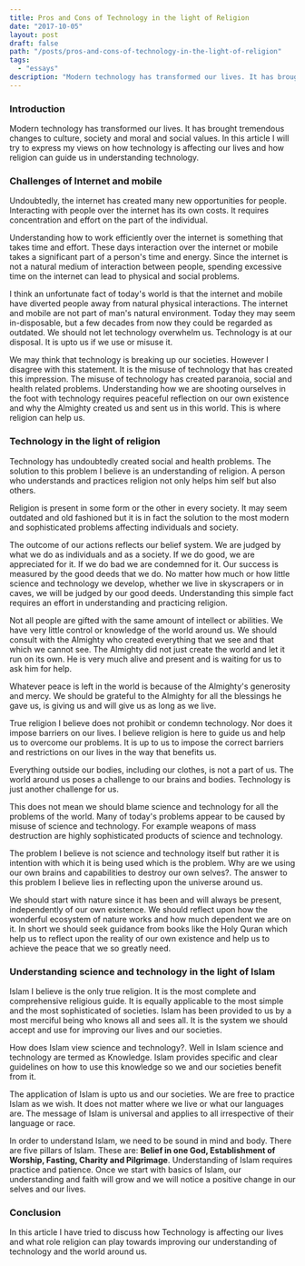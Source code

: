 ```yaml
---
title: Pros and Cons of Technology in the light of Religion
date: "2017-10-05"
layout: post
draft: false
path: "/posts/pros-and-cons-of-technology-in-the-light-of-religion"
tags:
  - "essays"
description: "Modern technology has transformed our lives. It has brought tremendous changes to culture, society and moral and social values. In this article I will try to express my views on how technology is affecting our lives and how religion can guide us in understanding technology."
---
```


### Introduction
Modern technology has transformed our lives. It has brought tremendous changes to culture, society and moral and social values. In this article I will try to express my views on how technology is affecting our lives and how religion can guide us in understanding technology.

### Challenges of Internet and mobile
Undoubtedly, the internet has created many new opportunities for people. Interacting with people over the internet has its own costs. It requires concentration and effort on the part of the individual.

Understanding how to work efficiently over the internet is something that takes time and effort. These days interaction over the internet or mobile takes a significant part of a person's time and energy. Since the internet is not a natural medium of interaction between people, spending excessive time on the internet can lead to physical and social problems.

I think an unfortunate fact of today's world is that the internet and mobile have diverted people away from natural physical interactions. The internet and mobile are not part of man's natural environment. Today they may seem in-disposable, but a few decades from now they could be regarded as outdated. We should not let technology overwhelm us. Technology is at our disposal. It is upto us if we use or misuse it.

We may think that technology is breaking up our societies. However I disagree with this statement. It is the misuse of technology that has created this impression. The misuse of technology has created paranoia, social and health related problems. Understanding how we are shooting ourselves in the foot with technology requires peaceful reflection on our own existence and why the Almighty created us and sent us in this world. This is where religion can help us.

### Technology in the light of religion
Technology has undoubtedly created social and health problems. The solution to this problem I believe is an understanding of religion. A person who understands and practices religion not only helps him self but also others.

Religion is present in some form or the other in every society. It may seem outdated and old fashioned but it is in fact the solution to the most modern and sophisticated problems affecting individuals and society.

The outcome of our actions reflects our belief system. We are judged by what we do as individuals and as a society. If we do good, we are appreciated for it. If we do bad we are condemned for it. Our success is measured by the good deeds that we do. No matter how much or how little science and technology we develop, whether we live in skyscrapers or in caves, we will be judged by our good deeds. Understanding this simple fact requires an effort in understanding and practicing religion.

Not all people are gifted with the same amount of intellect or abilities. We have very little control or knowledge of the world around us. We should consult with the Almighty who created everything that we see and that which we cannot see. The Almighty did not just create the world and let it run on its own. He is very much alive and present and is waiting for us to ask him for help.

Whatever peace is left in the world is because of the Almighty's generosity and mercy. We should be grateful to the Almighty for all the blessings he gave us, is giving us and will give us as long as we live.

True religion I believe does not prohibit or condemn technology. Nor does it impose barriers on our lives. I believe religion is here to guide us and help us to overcome our problems. It is up to us to impose the correct barriers and restrictions on our lives in the way that benefits us.

Everything outside our bodies, including our clothes, is not a part of us. The world around us poses a challenge to our brains and bodies. Technology is just another challenge for us.

This does not mean we should blame science and technology for all the problems of the world. Many of today's problems appear to be caused by misuse of science and technology. For example weapons of mass destruction are highly sophisticated products of science and technology.

The problem I believe is not science and technology itself but rather it is intention with which it is being used which is the problem. Why are we using our own brains and capabilities to destroy our own selves?. The answer to this problem I believe lies in reflecting upon the universe around us.

We should start with nature since it has been and will always be present, independently of our own existence. We should reflect upon how the wonderful ecosystem of nature works and how much dependent we are on it. In short we should seek guidance from books like the Holy Quran which help us to reflect upon the reality of our own existence and help us to achieve the peace that we so greatly need.

### Understanding science and technology in the light of Islam
Islam I believe is the only true religion. It is the most complete and comprehensive religious guide. It is equally applicable to the most simple and the most sophisticated of societies. Islam has been provided to us by a most merciful being who knows all and sees all. It is the system we should accept and use for improving our lives and our societies.

How does Islam view science and technology?. Well in Islam science and technology are termed as Knowledge. Islam provides specific and clear guidelines on how to use this knowledge so we and our societies benefit from it.

The application of Islam is upto us and our societies. We are free to practice Islam as we wish. It does not matter where we live or what our languages are. The message of Islam is universal and applies to all irrespective of their language or race.

In order to understand Islam, we need to be sound in mind and body. There are five pillars of Islam. These are: **Belief in one God, Establishment of Worship, Fasting, Charity and Pilgrimage**. Understanding of Islam requires practice and patience. Once we start with basics of Islam, our understanding and faith will grow and we will notice a positive change in our selves and our lives.

### Conclusion
In this article I have tried to discuss how Technology is affecting our lives and what role religion can play towards improving our understanding of technology and the world around us.
